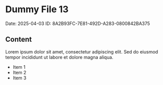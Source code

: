 # Dummy File 13

Date: 2025-04-03
ID: 8A2B93FC-7E81-492D-A283-0800842BA375

## Content

Lorem ipsum dolor sit amet, consectetur adipiscing elit.
Sed do eiusmod tempor incididunt ut labore et dolore magna aliqua.

* Item 1
* Item 2
* Item 3
